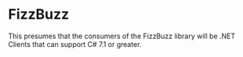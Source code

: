 # FizzBuzz
This presumes that the consumers of the FizzBuzz library will be .NET Clients that can support C# 7.1 or greater.